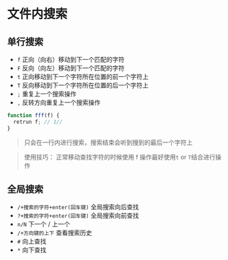 <!--
 * @Author: hy
 * @Date: 2022-06-09 23:24:18
 * @LastEditors: hy
 * @Description:
 * @LastEditTime: 2022-06-10 17:47:04
 * @FilePath: /til/vim/vim_search_in_file.md
 * Copyright 2022 hy, All Rights Reserved.
 * 仅供学习使用~
-->

# 文件内搜索

## 单行搜索

- `f` 正向（向右）移动到下一个匹配的字符
- `F` 反向（向左）移动到下一个匹配的字符
- `t` 正向移动到下一个字符所在位置的前一个字符上
- `T` 反向移动到下一个字符所在位置的后一个字符上
- `;` 重复上一个搜索操作
- `,` 反转方向重复上一个搜索操作

```js
function fff(f) {
  retrun f; // 1//
}
```

> 只会在一行内进行搜索，搜索结束会听到搜到的最后一个字符上

> 使用技巧：
> 正常移动查找字符的时候使用 f
> 操作最好使用`t` or `T`结合进行操作

## 全局搜索

- `/+搜索的字符+enter(回车键)` 全局搜索向后查找
- `?+搜索的字符+enter(回车键)` 全局搜索向前查找
- `n/N` 下一个 / 上一个
- `/+方向键的上下` 查看搜索历史
- `#` 向上查找
- `*` 向下查找
